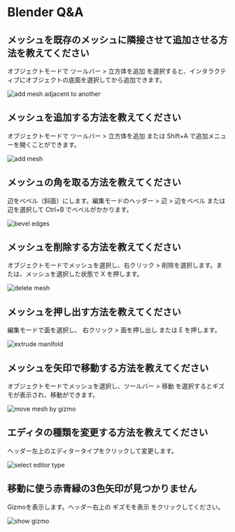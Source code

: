 # Blender Q&A

## メッシュを既存のメッシュに隣接させて追加させる方法を教えてください

オブジェクトモードで ツールバー > 立方体を追加 を選択すると、インタラクティブにオブジェクトの底面を選択してから追加できます。

![add mesh adjacent to another](https://xhiroga.github.io/bqa/as/s/add-mesh-adjacent-to-another.gif)

## メッシュを追加する方法を教えてください

オブジェクトモードで ツールバー > 立方体を追加 または Shift+A で追加メニューを開くことができます。

![add mesh](https://xhiroga.github.io/bqa/as/s/add-mesh.gif)

## メッシュの角を取る方法を教えてください

辺をベベル（斜面）にします。編集モードのヘッダー > 辺 > 辺をベベル または辺を選択して Ctrl+B でベベルがかかります。

![bevel edges](https://xhiroga.github.io/bqa/as/s/bevel-edges.gif)

## メッシュを削除する方法を教えてください

オブジェクトモードでメッシュを選択し、右クリック > 削除を選択します。または、メッシュを選択した状態で X を押します。

![delete mesh](https://xhiroga.github.io/bqa/as/s/delete-mesh.gif)

## メッシュを押し出す方法を教えてください

編集モードで面を選択し、 右クリック > 面を押し出し または E を押します。

![extrude manifold](https://xhiroga.github.io/bqa/as/s/extrude-manifold.gif)

## メッシュを矢印で移動する方法を教えてください

オブジェクトモードでメッシュを選択し、ツールバー > 移動 を選択するとギズモが表示され、移動ができます。

![move mesh by gizmo](https://xhiroga.github.io/bqa/as/s/move-mesh-by-gizmo.gif)

## エディタの種類を変更する方法を教えてください

ヘッダー左上のエディタータイプをクリックして変更します。

![select editor type](https://xhiroga.github.io/bqa/as/s/select-editor-type.gif)

## 移動に使う赤青緑の3色矢印が見つかりません

Gizmoを表示します。ヘッダー右上の ギズモを表示 をクリックしてください。

![show gizmo](https://xhiroga.github.io/bqa/as/s/show-gizmo.gif)
